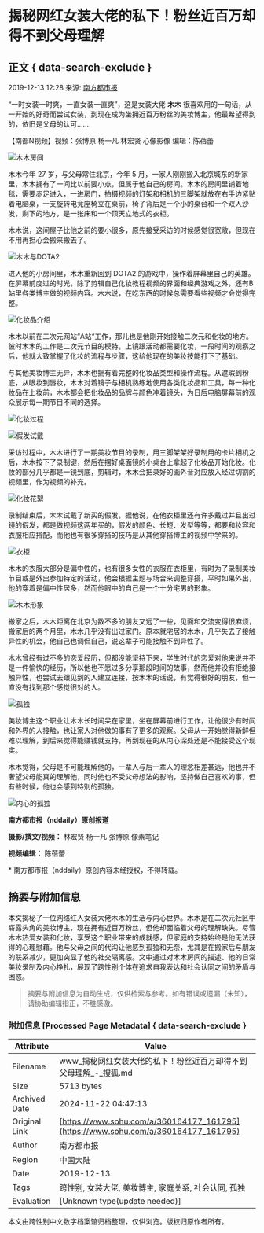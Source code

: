 # 揭秘网红女装大佬的私下！粉丝近百万却得不到父母理解

## 正文 { data-search-exclude }


2019-12-13 12:28 来源: [南方都市报](https://www.sohu.com/?spm=smpc.content-abroad.content.1.1732250764955vp6WzQ5)

“一时女装一时爽，一直女装一直爽”，这是女装大佬 **木木** 很喜欢用的一句话，从一开始的好奇而尝试女装，到现在成为坐拥近百万粉丝的美妆博主，他最希望得到的，依旧是父母的认可……

【南都N视频】视频：张博原 杨一凡 林宏贤 心像影像 编辑：陈蓓蕾

![木木房间](https://5b0988e595225.cdn.sohucs.com/images/20191213/647bfa6e33c74e37bf033e7850b0306b.jpeg)

木木今年 27 岁，与父母常住北京，今年 5 月，一家人刚刚搬入北京城东的新家里，木木拥有了一间比以前要小点，但属于他自己的房间。木木的房间里铺着地毯，需要赤足进入，一进房门，拍摄视频的灯架和相机的三脚架就放在右手边紧贴着电脑桌，一支旋转电竞座椅立在桌前，椅子背后是一个小的桌台和一个双人沙发，剩下的地方，是一张床和一个顶天立地式的衣柜。

木木说，这间屋子比他之前的要小很多，原先接受采访的时候感觉很宽敞，但现在不用再担心会搬来搬去了。

![木木与DOTA2](https://5b0988e595225.cdn.sohucs.com/images/20191213/a82bff4cb3784407bc984bb8ba3d0cbb.jpeg)

进入他的小房间里，木木重新回到 DOTA2 的游戏中，操作着屏幕里自己的英雄。在屏幕前度过的时光，除了剪辑自己化妆教程视频的界面和经典游戏之外，还有B站里各类博主做的视频内容。木木说，在吃东西的时候总需要看些视频才会觉得完整。

![化妆品介绍](https://5b0988e595225.cdn.sohucs.com/images/20191213/6c86590e776b42d793d0a56c45cc967e.jpeg)

木木以前在二次元网站“A站“工作，那儿也是他刚开始接触二次元和化妆的地方。彼时木木的工作是二次元节目的模特，上镜跟活动都需要化妆，一段时间的观察之后，他就大致掌握了化妆的流程与步骤，这给他现在的美妆技能打下了基础。

与其他美妆博主无异，木木也拥有着完整的化妆品类型和操作流程。从遮瑕到粉底，从眼妆到唇妆，木木对着镜子与相机熟练地使用各类化妆品和工具，每一种化妆品在上妆前，木木都会把化妆品的品牌与颜色冲着镜头，为日后电脑屏幕前的观众展示每一期节目不同的选择。

![化妆过程](https://5b0988e595225.cdn.sohucs.com/images/20191213/6919c95718924095baf0ddf3d1dc0b42.jpeg)

![假发试戴](https://5b0988e595225.cdn.sohucs.com/images/20191213/d0a22b1d994d434da1d4d7707d8d1baf.jpeg)

采访过程中，木木进行了一期美妆节目的录制，用三脚架架好录制用的卡片相机之后，木木按下了录制键，然后在摆好桌面镜的小桌台上拿起了化妆品开始化妆。化妆的部分几乎都是一镜到底，剪辑时，木木会把录好的画外音对应放入经过切割的视频里，作为视频的补充。

![化妆花絮](https://5b0988e595225.cdn.sohucs.com/images/20191213/0cc7de57ebfc4702aacb9c3fc0bace1d.jpeg)

录制结束后，木木试戴了新买的假发，据他说，在他衣柜里还有许多戴过并且出过镜的假发，都是做视频这两年买的，假发的颜色、长短、发型等等，都要和妆容和衣服相应搭配，而他也有很多穿搭的技巧是从其他穿搭博主的视频中学来的。

![衣柜](https://5b0988e595225.cdn.sohucs.com/images/20191213/45f6dbc011a344e29c3c3c57949a9ae5.jpeg)

木木的衣服大部分是偏中性的，也有很多女性的衣服在衣柜里，有时为了录制美妆节目或是外出参加特定的活动，他会根据主题与场合来调整穿搭，平时如果外出，他的穿着是偏中性居多，然而他眼中的自己是一个十分宅男的形象。

![木木形象](https://5b0988e595225.cdn.sohucs.com/images/20191213/41c9d53729684d8fb9d2cce446536474.jpeg)

搬家之后，木木距离在北京为数不多的朋友又远了一些，见面和交流变得很麻烦，搬家后的两个月里，木木几乎没有出过家门。原本就宅居的木木，几乎失去了接触异性的机会，他自己也调侃自己，说这辈子可能接触不到异性了。

木木曾经有过不多的恋爱经历，但都没能坚持下来，学生时代的恋爱对他来说并不是一件愉快的经历，所以他也不愿过多分享那段时间的故事，然而他并没有拒绝接触异性，也尝试去跟见到的人建立连接，按木木的话说，有觉得很好的朋友，但一直没有找到那个感觉很对的人。

![孤独](https://5b0988e595225.cdn.sohucs.com/images/20191213/6becc7d1012347e2b53b1c97bf0d5f20.jpeg)

美妆博主这个职业让木木长时间呆在家里，坐在屏幕前进行工作，让他很少有时间和外界的人接触，也让家人对他做的事有了更多的观察。父母从一开始觉得新鲜但难以理解，到后来觉得能赚钱就支持，再到现在的从内心深处还是不能接受这个现实。

木木觉得，父母是不可能理解他的，一辈人与后一辈人的理念相差甚远，他也并不奢望父母能真的理解他，同时他也不受父母想法的影响，坚持做自己喜欢的事，但有些时候，他也会感到特别的孤独。

![内心的孤独](https://5b0988e595225.cdn.sohucs.com/images/20191213/fd463ce8a1e548878808637bf88fc052.jpeg)

**南方都市报（nddaily）原创报道**

**摄影/撰文/视频：** 林宏贤 杨一凡 张博原 像素笔记

**视频编辑：** 陈蓓蕾

\* 南方都市报（nddaily）原创内容未经授权，不得转载。
<!-- tcd_original_link https://www.sohu.com/a/360164177_161795 -->
## 摘要与附加信息

<!-- tcd_abstract -->
本文揭秘了一位网络红人女装大佬木木的生活与内心世界。木木是在二次元社区中崭露头角的美妆博主，现在拥有近百万粉丝，但他却面临着父母的理解缺失。尽管木木热爱女装和化妆，享受这个职业带来的成就感，但家庭的支持始终是他无法获得的心理慰藉。他与父母之间的代沟让他感到孤独和无奈，尤其是在搬家后与朋友的联系减少，更加突显了他的社交隔离感。文中通过对木木房间的描述、他的日常美妆录制及内心挣扎，展现了跨性别个体在追求自我表达和社会认同之间的矛盾与困惑。
<!-- tcd_abstract_end -->

> 摘要与附加信息为自动生成，仅供检索与参考。如有错误或遗漏（未知），请协助编辑指正，不胜感激。

### 附加信息 [Processed Page Metadata] { data-search-exclude }

| Attribute       | Value                                  |
|-----------------|----------------------------------------|
| Filename        | www_揭秘网红女装大佬的私下！粉丝近百万却得不到父母理解_-_搜狐.md                             |
| Size            | 5713 bytes                           |
| Archived Date   | 2024-11-22 04:47:13                             |
| Original Link   | [https://www.sohu.com/a/360164177_161795](https://www.sohu.com/a/360164177_161795)                       |
| Author          | 南方都市报                               |
| Region          | 中国大陆                               |
| Date            | 2019-12-13                                 |
| Tags            | 跨性别, 女装大佬, 美妆博主, 家庭关系, 社会认同, 孤独                                 |
| Evaluation            | [Unknown type(update needed)]                                 |
<!-- tcd_table_end -->

本文由跨性别中文数字档案馆归档整理，仅供浏览。版权归原作者所有。
